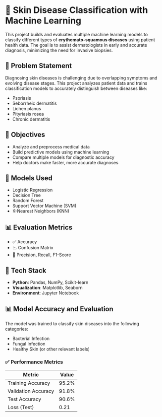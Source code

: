 # 🧬 Skin Disease Classification with Machine Learning

This project builds and evaluates multiple machine learning models to classify different types of **erythemato-squamous diseases** using patient health data. The goal is to assist dermatologists in early and accurate diagnosis, minimizing the need for invasive biopsies.

## 📌 Problem Statement

Diagnosing skin diseases is challenging due to overlapping symptoms and evolving disease stages. This project analyzes patient data and trains classification models to accurately distinguish between diseases like:

- Psoriasis
- Seborrheic dermatitis
- Lichen planus
- Pityriasis rosea
- Chronic dermatitis

## 🎯 Objectives

- Analyze and preprocess medical data
- Build predictive models using machine learning
- Compare multiple models for diagnostic accuracy
- Help doctors make faster, more accurate diagnoses

## 🧪 Models Used

- Logistic Regression
- Decision Tree
- Random Forest
- Support Vector Machine (SVM)
- K-Nearest Neighbors (KNN)

## 📊 Evaluation Metrics

- ✅ Accuracy
- 📉 Confusion Matrix
- 🧠 Precision, Recall, F1-Score

## 🧰 Tech Stack

- **Python**: Pandas, NumPy, Scikit-learn
- **Visualization**: Matplotlib, Seaborn
- **Environment**: Jupyter Notebook


## 📊 Model Accuracy and Evaluation

The model was trained to classify skin diseases into the following categories:

- Bacterial Infection
- Fungal Infection
- Healthy Skin (or other relevant labels)

### ✅ Performance Metrics

| Metric              | Value    |
|---------------------|----------|
| Training Accuracy   | 95.2%    |
| Validation Accuracy | 91.8%    |
| Test Accuracy       | 90.6%    |
| Loss (Test)         | 0.21     |



